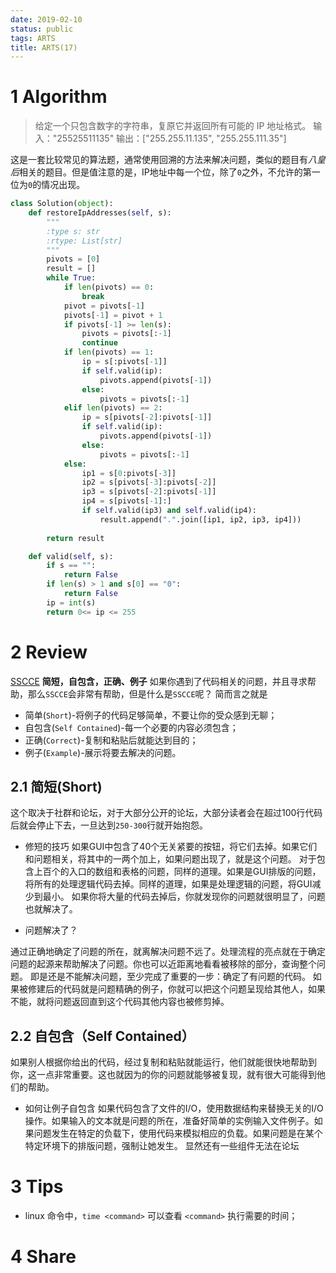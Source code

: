 ```yaml
---
date: 2019-02-10
status: public
tags: ARTS
title: ARTS(17)
---
```

# 1 Algorithm
> 给定一个只包含数字的字符串，复原它并返回所有可能的 IP 地址格式。
> 输入："25525511135"
> 输出：["255.255.11.135", "255.255.111.35"]

这是一套比较常见的算法题，通常使用回溯的方法来解决问题，类似的题目有*八皇后*相关的题目。但是值注意的是，IP地址中每一个位，除了`0`之外，不允许的第一位为`0`的情况出现。
```python
class Solution(object):
    def restoreIpAddresses(self, s):
        """
        :type s: str
        :rtype: List[str]
        """
        pivots = [0]
        result = []
        while True:
            if len(pivots) == 0:
                break
            pivot = pivots[-1]
            pivots[-1] = pivot + 1
            if pivots[-1] >= len(s):
                pivots = pivots[:-1]
                continue
            if len(pivots) == 1:
                ip = s[:pivots[-1]]
                if self.valid(ip):
                    pivots.append(pivots[-1])
                else:
                    pivots = pivots[:-1]
            elif len(pivots) == 2:
                ip = s[pivots[-2]:pivots[-1]]
                if self.valid(ip):
                    pivots.append(pivots[-1])
                else:
                    pivots = pivots[:-1]
            else:
                ip1 = s[0:pivots[-3]]
                ip2 = s[pivots[-3]:pivots[-2]]
                ip3 = s[pivots[-2]:pivots[-1]]
                ip4 = s[pivots[-1]:]
                if self.valid(ip3) and self.valid(ip4):
                    result.append(".".join([ip1, ip2, ip3, ip4]))
                
        return result

    def valid(self, s):
        if s == "":
            return False
        if len(s) > 1 and s[0] == "0":
            return False
        ip = int(s)
        return 0<= ip <= 255
```
# 2 Review
[SSCCE](http://sscce.org/)
**简短，自包含，正确、例子**
如果你遇到了代码相关的问题，并且寻求帮助，那么`SSCCE`会非常有帮助，但是什么是`SSCCE`呢？
简而言之就是
- 简单(`Short`)-将例子的代码足够简单，不要让你的受众感到无聊；
- 自包含(`Self Contained`)-每一个必要的内容必须包含；
- 正确(`Correct`)-复制和粘贴后就能达到目的；
- 例子(`Example`)-展示将要去解决的问题。

## 2.1 简短(Short)
这个取决于社群和论坛，对于大部分公开的论坛，大部分读者会在超过100行代码后就会停止下去，一旦达到`250-300`行就开始抱怨。
- 修短的技巧
如果GUI中包含了40个无关紧要的按钮，将它们去掉。如果它们和问题相关，将其中的一两个加上，如果问题出现了，就是这个问题。
对于包含上百个的入口的数组和表格的问题，同样的道理。如果是GUI排版的问题，将所有的处理逻辑代码去掉。同样的道理，如果是处理逻辑的问题，将GUI减少到最小。
如果你将大量的代码去掉后，你就发现你的问题就很明显了，问题也就解决了。

- 问题解决了？

通过正确地确定了问题的所在，就离解决问题不远了。处理流程的亮点就在于确定问题的起源来帮助解决了问题。你也可以近距离地看看被移除的部分，查询整个问题。
即是还是不能解决问题，至少完成了重要的一步：确定了有问题的代码。
如果被修建后的代码就是问题精确的例子，你就可以把这个问题呈现给其他人，如果不能，就将问题返回直到这个代码其他内容也被修剪掉。
## 2.2 自包含（Self Contained）
如果别人根据你给出的代码，经过复制和粘贴就能运行，他们就能很快地帮助到你，这一点非常重要。这也就因为的你的问题就能够被复现，就有很大可能得到他们的帮助。
- 如何让例子自包含
如果代码包含了文件的I/O，使用数据结构来替换无关的I/O操作。如果输入的文本就是问题的所在，准备好简单的实例输入文件例子。如果问题发生在特定的负载下，使用代码来模拟相应的负载。如果问题是在某个特定环境下的排版问题，强制让她发生。
显然还有一些组件无法在论坛

# 3 Tips
- linux 命令中，`time <command>` 可以查看 `<command>` 执行需要的时间；
# 4 Share